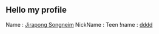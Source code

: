   ## Hello my profile ##
  
  Name : [Jirapong Songneim](https://www.facebook.com/profile.php?id=100012714318389) 
  NickName : Teen
  !name : [dddd](https://www.facebook.com/photo?fbid=1088096108290856&set=a.129029970864146)
